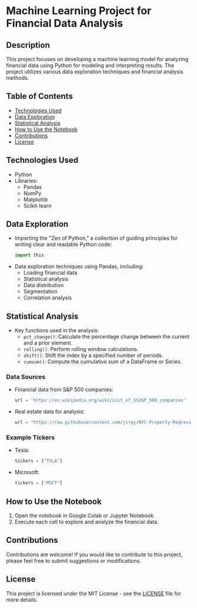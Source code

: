 
# Machine Learning Project for Financial Data Analysis

## Description
This project focuses on developing a machine learning model for analyzing financial data using Python for modeling and interpreting results. The project utilizes various data exploration techniques and financial analysis methods.

## Table of Contents
- [Technologies Used](#technologies-used)
- [Data Exploration](#data-exploration)
- [Statistical Analysis](#statistical-analysis)
- [How to Use the Notebook](#how-to-use-the-notebook)
- [Contributions](#contributions)
- [License](#license)

## Technologies Used
- Python
- Libraries:
  - Pandas
  - NumPy
  - Matplotlib
  - Scikit-learn

## Data Exploration
- Importing the "Zen of Python," a collection of guiding principles for writing clear and readable Python code:
  ```python
  import this
  ```
- Data exploration techniques using Pandas, including:
  - Loading financial data
  - Statistical analysis
  - Data distribution
  - Segmentation
  - Correlation analysis

## Statistical Analysis
- Key functions used in the analysis:
  - `pct_change()`: Calculate the percentage change between the current and a prior element.
  - `rolling()`: Perform rolling window calculations.
  - `shift()`: Shift the index by a specified number of periods.
  - `cumsum()`: Compute the cumulative sum of a DataFrame or Series.

### Data Sources
- Financial data from S&P 500 companies:
  ```python
  url = 'https://en.wikipedia.org/wiki/List_of_S%26P_500_companies'
  ```
- Real estate data for analysis:
  ```python
  url = "https://raw.githubusercontent.com/jsrpy/NYC-Property-Regression/master/real_estate_data.csv?_sm_au_=iVVwNVprVRrvTLDn"
  ```

### Example Tickers
- Tesla:
  ```python
  tickers = ["TSLA"]
  ```
- Microsoft:
  ```python
  tickers = ["MSFT"]
  ```

## How to Use the Notebook
1. Open the notebook in Google Colab or Jupyter Notebook.
2. Execute each cell to explore and analyze the financial data.

## Contributions
Contributions are welcome! If you would like to contribute to this project, please feel free to submit suggestions or modifications.

## License
This project is licensed under the MIT License - see the [LICENSE](LICENSE) file for more details.
```

